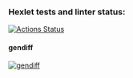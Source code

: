 ### Hexlet tests and linter status:
[![Actions Status](https://github.com/expant/frontend-project-46/workflows/hexlet-check/badge.svg)](https://github.com/expant/frontend-project-46/actions)

#### gendiff
[![gendiff](https://asciinema.org/a/YFMXWsU617YmZonQ4atTqQhvI.svg)](https://asciinema.org/a/YFMXWsU617YmZonQ4atTqQhvI)
